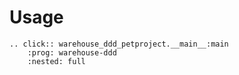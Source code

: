 # Usage

```{eval-rst}
.. click:: warehouse_ddd_petproject.__main__:main
    :prog: warehouse-ddd
    :nested: full
```
